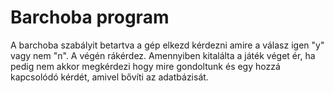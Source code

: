 # Barchoba program

A barchoba szabályit betartva a gép elkezd kérdezni amire a válasz igen "y" vagy nem "n".
A végén rákérdez. Amennyiben kitalálta a játék véget ér, ha pedig nem akkor megkérdezi hogy mire gondoltunk
és egy hozzá kapcsolódó kérdét, amivel bővíti az adatbázisát.

